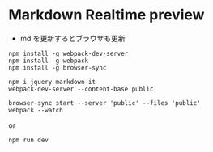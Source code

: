 # Markdown Realtime preview

* md を更新するとブラウザも更新

```
npm install -g webpack-dev-server
npm install -g webpack
npm install -g browser-sync
```

```
npm i jquery markdown-it
webpack-dev-server --content-base public
```

```
browser-sync start --server 'public' --files 'public'
webpack --watch
```

or

```
npm run dev
```
